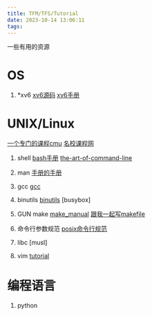 ```yaml
---
title: TFM/TFS/Tutorial
date: 2023-10-14 13:06:11
tags:
---
```

一些有用的资源
<!-- more -->
# OS
1. *xv6
[xv6源码](https://github.com/mit-pdos/xv6-riscv)
[xv6手册](引用资源/jyyos2022)

# UNIX/Linux

[一个专门的课程cmu](https://www.cs.cmu.edu/~15131/f17/topics/)
[名校课程网](https://csdiy.wiki/)

1. shell
[bash手册](https://www.gnu.org/software/bash/manual/bash.pdf)
[the-art-of-command-line](https://github.com/jlevy/the-art-of-command-line/blob/master/README-zh.md)

2. man
[手册的手册](https://www.man7.org/)

3. gcc
[gcc](https://gcc.gnu.org/onlinedocs/)

4. binutils
[binutils](https://sourceware.org/binutils/docs/)
[busybox]

5. GUN make
[make_manual](https://www.gnu.org/software/make/manual/html_node/index.html)
[跟我一起写makefile](https://seisman.github.io/how-to-write-makefile/overview.html)

6. 命令行参数规范
[posix命令行规范](https://pubs.opengroup.org/onlinepubs/9699919799/basedefs/V1_chap12.html)

7. libc
[musl]

8. vim
[tutorial](https://www.freecodecamp.org/news/vim-beginners-guide/)

# 编程语言
1. python




